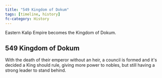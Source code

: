 ```yaml
---
title: "549 Kingdom of Dokum"
tags: [timeline, history]
fc-category: History
---
```

<span class='ob-timelines'
	data-date='549-00-00-00'
	data-title='Kingdom of Dokum'
	data-class='orange'>Eastern Kalip Empire becomes the Kingdom of Dokum.</span>
## 549 Kingdom of Dokum
With the death of their emperor without an heir, a council is formed and it's decided a King should rule, giving more power to nobles, but still having a strong leader to stand behind. 

